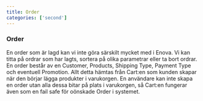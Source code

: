 ```yaml
---
title: Order
categories: ['second']
---
```

### Order

En order som är lagd kan vi inte göra särskilt mycket med i Enova. Vi kan titta på ordrar som har lagts, sortera på olika parametrar eller ta bort ordrar. En order består av en Customer,  Products, Shipping Type, Payment Type och eventuell Promotion. Allt detta hämtas från Cart:en som kunden skapar när den börjar lägga produkter i varukorgen. En användare kan inte skapa en order utan alla dessa bitar på plats i varukorgen, så Cart:en fungerar även som en fail safe för oönskade Order i systemet.
